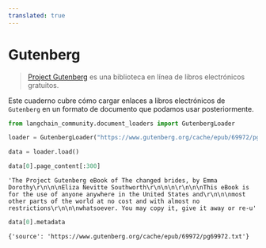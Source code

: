 ```yaml
---
translated: true
---
```


# Gutenberg

>[Project Gutenberg](https://www.gutenberg.org/about/) es una biblioteca en línea de libros electrónicos gratuitos.

Este cuaderno cubre cómo cargar enlaces a libros electrónicos de `Gutenberg` en un formato de documento que podamos usar posteriormente.

```python
from langchain_community.document_loaders import GutenbergLoader
```

```python
loader = GutenbergLoader("https://www.gutenberg.org/cache/epub/69972/pg69972.txt")
```

```python
data = loader.load()
```

```python
data[0].page_content[:300]
```

```output
'The Project Gutenberg eBook of The changed brides, by Emma Dorothy\r\n\n\nEliza Nevitte Southworth\r\n\n\n\r\n\n\nThis eBook is for the use of anyone anywhere in the United States and\r\n\n\nmost other parts of the world at no cost and with almost no restrictions\r\n\n\nwhatsoever. You may copy it, give it away or re-u'
```

```python
data[0].metadata
```

```output
{'source': 'https://www.gutenberg.org/cache/epub/69972/pg69972.txt'}
```
